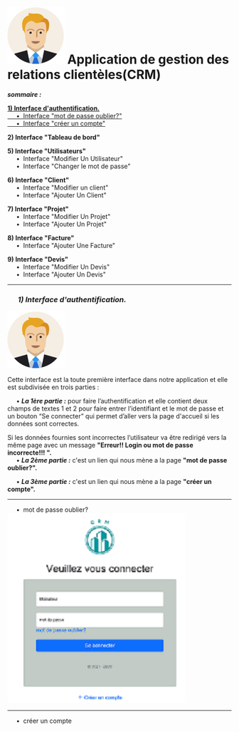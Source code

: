 # <img src="/images/user2.png" alt=" "> Application de gestion des relations clientèles(CRM)

***sommaire :*** 

[**1) Interface d'authentification.** ](#idd)  
 [&nbsp; &nbsp; &nbsp;•&nbsp; Interface "mot de passe oublier?"  ](#iddd)   
 [&nbsp; &nbsp; &nbsp;•&nbsp; Interface "créer un compte"  ](#idddd)  
 
 **2) Interface "Tableau de bord"**  
 
 **5) Interface "Utilisateurs"**  
       &nbsp; &nbsp; &nbsp;•&nbsp; Interface "Modifier Un Utilisateur"  
       &nbsp; &nbsp; &nbsp;•&nbsp; Interface "Changer le mot de passe"  
       
 **6) Interface "Client"**  
      &nbsp; &nbsp; &nbsp;•&nbsp; Interface "Modifier un client"  
      &nbsp; &nbsp; &nbsp;•&nbsp; Interface "Ajouter Un Client"  
      
 **7) Interface "Projet"**  
      &nbsp; &nbsp; &nbsp;•&nbsp; Interface "Modifier Un Projet"   
      &nbsp; &nbsp; &nbsp;•&nbsp; Interface "Ajouter Un Projet"  
      
 **8) Interface "Facture"**  
      &nbsp; &nbsp; &nbsp;•&nbsp; Interface "Ajouter Une Facture" 
      
 **9) Interface "Devis"**  
      &nbsp; &nbsp; &nbsp;•&nbsp; Interface "Modifier Un Devis"  
      &nbsp; &nbsp; &nbsp;•&nbsp; Interface "Ajouter Un Devis"  
      <div id='idd'/>  
**************************************************************************************************   
### &nbsp; &nbsp; &nbsp; ***1) Interface d'authentification.***  
<img src="/images/user2.png" alt=" "> 

Cette interface est la toute première interface dans notre application et elle est subdivisée en trois parties :  

&nbsp; &nbsp; &nbsp;•&nbsp;***La 1ère partie :***   pour faire l’authentification et elle contient deux champs de textes 1 et 2 pour faire entrer l’identifiant et le mot de passe et un bouton “Se connecter” qui permet d’aller vers la page d'accueil si les données sont correctes.  

Si les données fournies sont incorrectes l’utilisateur va être redirigé vers la même page avec un message **"Erreur!! Login ou mot de passe incorrecte!!! ".**   
&nbsp; &nbsp; &nbsp;•&nbsp;***La 2ème partie :*** c'est un lien qui nous mène a la page **"mot de passe oublier?".**  

&nbsp; &nbsp; &nbsp;•&nbsp;***La 3ème partie :*** c'est un lien qui nous mène a la page **"créer un compte".**  
      <div id='iddd'/>  
**************************************************************************************************   
 &nbsp; &nbsp; &nbsp;•&nbsp; mot de passe oublier?  
 <img src="/images/1.png" alt=" ">  
       <div id='idddd'/>  
**************************************************************************************************   
 &nbsp; &nbsp; &nbsp;•&nbsp; créer un compte  
 






